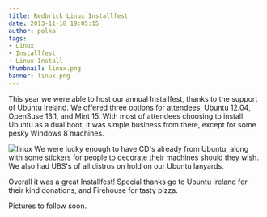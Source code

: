 ```yaml
---
title: Redbrick Linux Installfest
date: 2013-11-18 19:05:15
author: polka
tags:
- Linux
- Installfest
- Linux Install
thumbnail: linux.png
banner: linux.png
---
```


This year we were able to host our annual Installfest, thanks to the support of
Ubuntu Ireland. We offered three options for attendees, Ubuntu 12.04, OpenSuse
13.1, and Mint 15. With most of attendees choosing to install Ubuntu as a dual
boot, it was simple business from there, except for some pesky Windows 8
machines.

<!-- more -->
![linux](linux.png)
We were lucky enough to have CD's already from Ubuntu, along with some
stickers for people to decorate their machines should they wish. We also had
UBS's of all distros on hold on our Ubuntu lanyards.

Overall it was a great Installfest! Special thanks go to Ubuntu Ireland for
their kind donations, and Firehouse for tasty pizza.

Pictures to follow soon.
